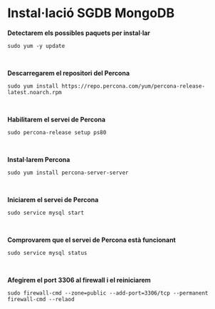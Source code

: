 # Instal·lació SGDB MongoDB

**Detectarem els possibles paquets per instal·lar**
```
sudo yum -y update
```
<br />

**Descarregarem el repositori del Percona**
```
sudo yum install https://repo.percona.com/yum/percona-release-latest.noarch.rpm
```

<br />

**Habilitarem el servei de Percona**
```
sudo percona-release setup ps80
```

<br />

**Instal·larem Percona**
```
sudo yum install percona-server-server
```

<br />

**Iniciarem el servei de Percona**
```
sudo service mysql start
```

<br />

**Comprovarem que el servei de Percona està funcionant**
```
sudo service mysql status
```

<br />

**Afegirem el port 3306 al firewall i el reiniciarem**
```
sudo firewall-cmd --zone=public --add-port=3306/tcp --permanent
firewall-cmd --relaod
```
